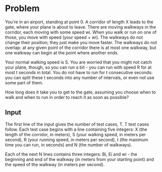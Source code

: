 # Problem

You're in an airport, standing at point 0. A corridor of length X leads to the gate, where your plane is about to leave. There are moving walkways in the corridor, each moving with some speed wi. When you walk or run on one of those, you move with speed (your speed + wi). The walkways do not change their position; they just make you move faster. The walkways do not overlap: at any given point of the corridor there is at most one walkway, but one walkway can begin at the point where another ends.

Your normal walking speed is S. You are worried that you might not catch your plane, though, so you can run a bit - you can run with speed R for at most t seconds in total. You do not have to run for t consecutive seconds: you can split these t seconds into any number of intervals, or even not use some part of them.

How long does it take you to get to the gate, assuming you choose when to walk and when to run in order to reach it as soon as possible?

## Input

The first line of the input gives the number of test cases, T. T test cases follow. Each test case begins with a line containing five integers: X (the length of the corridor, in meters), S (your walking speed, in meters per second), R (your running speed, in meters per second), t (the maximum time you can run, in seconds) and N (the number of walkways).

Each of the next N lines contains three integers: Bi, Ei and wi - the beginning and end of the walkway (in meters from your starting point) and the speed of the walkway (in meters per second).
